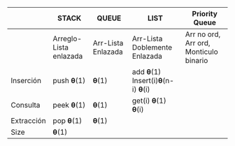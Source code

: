 |            | STACK                  | QUEUE              | LIST                          | Priority Queue                         |
| ---------- | ---------------------- | ------------------ | ----------------------------- | -------------------------------------- |
|            | Arreglo-Lista enlazada | Arr-Lista Enlazada | Arr-Lista Doblemente Enlazada | Arr no ord, Arr ord, Monticulo binario |
| Inserción  | push **θ**(1)          | **θ**(1)           | add **θ**(1) Insert(i)**θ**(n-i) **θ**(i)                  |                                        |
| Consulta   | peek **θ**(1)          | **θ**(1)           | get(i) **θ**(1) **θ**(i)                              |                                        |
| Extracción | pop **θ**(1)           | **θ**(1)           |                               |                                        |
| Size       | **θ**(1)               |                    |                               |                                        |
